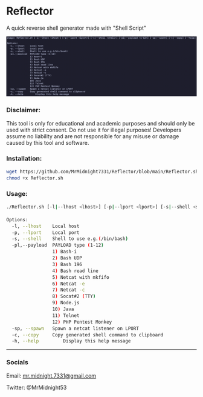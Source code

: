 # Reflector
A quick reverse shell generator made with "Shell Script"

![Example](Assets/Example.png)

### Disclaimer:
This tool is only for educational and academic purposes and should only be used with strict consent. Do not use it for illegal purposes! Developers assume no liability and are not responsible for any misuse or damage caused by this tool and software.

### Installation:
```bash
wget https://github.com/MrMidnight7331/Reflector/blob/main/Reflector.sh
chmod +x Reflector.sh
```
### Usage:
```bash
./Reflector.sh [-l|--lhost <lhost>] [-p|--lport <lport>] [-s|--shell <shell>] [-pl|--payload <1-12>] [-sp|--spawn] [-c|--copy] [--help]

Options:
  -l, --lhost    Local host
  -p, --lport    Local port
  -s, --shell    Shell to use e.g.(/bin/bash)
  -pl,--payload  PAYLOAD type (1-12)
                 1) Bash-i
                 2) Bash UDP
                 3) Bash 196
                 4) Bash read line
                 5) Netcat with mkfifo
                 6) Netcat -e
                 7) Netcat -c
                 8) Socat#2 (TTY)
                 9) Node.js
                 10) Java
                 11) Telnet
                 12) PHP Pentest Monkey
  -sp, --spawn   Spawn a netcat listener on LPORT
  -c, --copy     Copy generated shell command to clipboard
  -h, --help         Display this help message
```
---
### Socials

Email: mr.midnight.7331@gmail.com

Twitter: @MrMidnight53